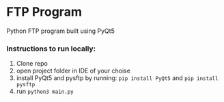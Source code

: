 # FTP Program 
Python FTP program built using PyQt5


### Instructions to run locally:
1. Clone repo
2. open project folder in IDE of your choise 
3. install PyQt5 and pysftp by running: ```pip install PyQt5``` and ```pip install pysftp```
4. run ```python3 main.py```

